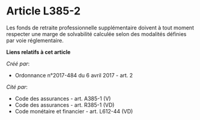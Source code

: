 # Article L385-2

Les fonds de retraite professionnelle supplémentaire doivent à tout moment respecter une marge de solvabilité calculée selon
des modalités définies par voie réglementaire.

**Liens relatifs à cet article**

_Créé par_:

  - Ordonnance n°2017-484 du 6 avril 2017 - art. 2

_Cité par_:

  - Code des assurances - art. A385-1 (V)
  - Code des assurances - art. R385-1 (VD)
  - Code monétaire et financier - art. L612-44 (VD)
